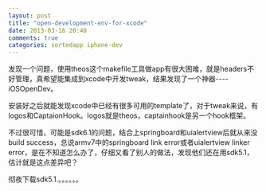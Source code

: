 ```yaml
---
layout: post
title: "open-development-env-for-xcode"
date: 2013-03-16 20:40
comments: true
categories: sortedapp iphone-dev
---
```


发现一个问题，使用theos这个makefile工具做app有很大困难，就是headers不好管理，真希望能集成到xcode中开发tweak，结果发现了一个神器----iOSOpenDev。

安装好之后就能发现xcode中已经有很多可用的template了，对于tweak来说，有logos和CaptaionHook。logos就是theos，captainhook是另一个hook框架。

不过很可惜，可能是sdk6.1的问题，结合上springboard和uialertview后就从来没build success，总说armv7中的springboard link error或者uialertview linker error，是在不知道怎么办了，仔细又看了别人的做法，发现他们还在用sdk5.1，估计就是这点差异吧？

彻夜下载sdk5.1.。。。。。。
